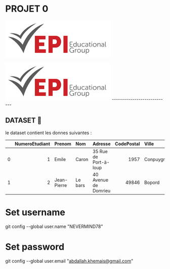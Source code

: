 # PROJET 0
![img](\img/logo.png)


<img src="/img/logo.png">
----------------------------

## DATASET :file_folder:
le dataset contient 
les donnes suivantes : 

|    |   NumeroEtudiant | Prenom      | Nom     | Adresse               |   CodePostal | Ville       |   TelephoneFixe |   TelephonePortable |
|---:|-----------------:|:------------|:--------|:----------------------|-------------:|:------------|----------------:|--------------------:|
|  0 |                1 | Emile       | Caron   | 35 Rue de Port-à-loup |         1957 | Conpuygnuse |       457943774 |           783088145 |
|  1 |                2 | Jean-Pierre | Le bars | 40 Avenue de Domrieu  |        49846 | Bopord      |       301048989 |           768998409 |

# Set username
git config --global user.name "NEVERMIND78"
# Set password
git config --global user.email "abdallah.khemais@gmail.com"

